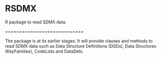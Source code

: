 RSDMX
=======

R package to read SDMX data.

============================

The package is at its earlier stages. It will provide classes and methods to read SDMX data such as Data Structure Definitions (DSDs), Data Structures (KeyFamilies),
CodeLists and DataSets.